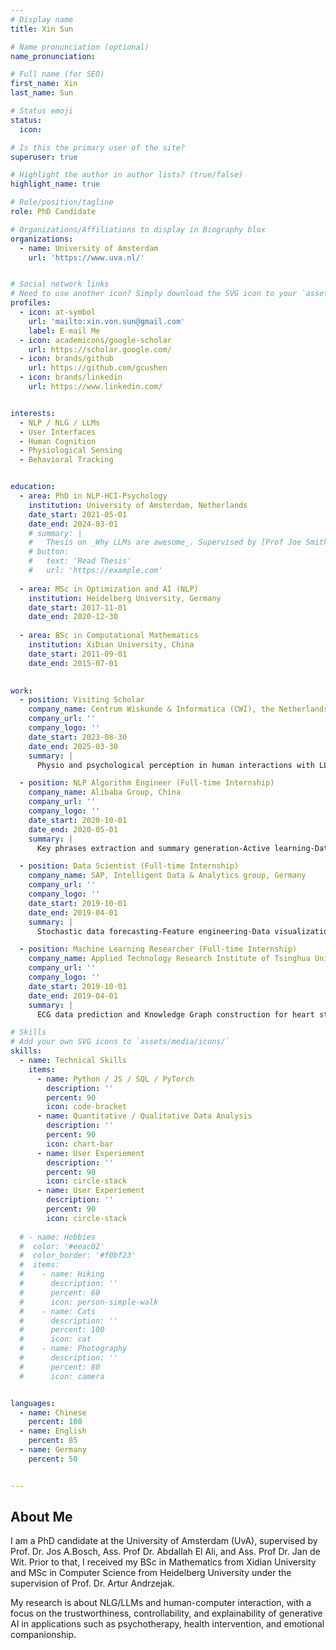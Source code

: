 ```yaml
---
# Display name
title: Xin Sun

# Name pronunciation (optional)
name_pronunciation: 

# Full name (for SEO)
first_name: Xin
last_name: Sun

# Status emoji
status:
  icon: 

# Is this the primary user of the site?
superuser: true

# Highlight the author in author lists? (true/false)
highlight_name: true

# Role/position/tagline
role: PhD Candidate

# Organizations/Affiliations to display in Biography blox
organizations:
  - name: University of Amsterdam
    url: 'https://www.uva.nl/'


# Social network links
# Need to use another icon? Simply download the SVG icon to your `assets/media/icons/` folder.
profiles:
  - icon: at-symbol
    url: 'mailto:xin.von.sun@gmail.com'
    label: E-mail Me
  - icon: academicons/google-scholar
    url: https://scholar.google.com/
  - icon: brands/github
    url: https://github.com/gcushen
  - icon: brands/linkedin
    url: https://www.linkedin.com/


interests:
  - NLP / NLG / LLMs
  - User Interfaces
  - Human Cognition 
  - Physiological Sensing
  - Behavioral Tracking


education:
  - area: PhD in NLP-HCI-Psychology
    institution: University of Amsterdam, Netherlands
    date_start: 2021-05-01
    date_end: 2024-03-01
    # summary: |
    #   Thesis on _Why LLMs are awesome_. Supervised by [Prof Joe Smith](https://example.com). 
    # button:
    #   text: 'Read Thesis'
    #   url: 'https://example.com'
  
  - area: MSc in Optimization and AI (NLP)
    institution: Heidelberg University, Germany
    date_start: 2017-11-01
    date_end: 2020-12-30
    
  - area: BSc in Computational Mathematics 
    institution: XiDian University, China
    date_start: 2011-09-01
    date_end: 2015-07-01

  
work:
  - position: Visiting Scholar
    company_name: Centrum Wiskunde & Informatica (CWI), the Netherlands
    company_url: ''
    company_logo: ''
    date_start: 2023-08-30
    date_end: 2025-03-30
    summary: |
      Physio and psychological perception in human interactions with LLMs and generative AI-driven multimodal interfaces

  - position: NLP Algorithm Engineer (Full-time Internship)
    company_name: Alibaba Group, China
    company_url: ''
    company_logo: ''
    date_start: 2020-10-01
    date_end: 2020-05-01
    summary: |
      Key phrases extraction and summary generation-Active learning-Data augmentation

  - position: Data Scientist (Full-time Internship)
    company_name: SAP, Intelligent Data & Analytics group, Germany
    company_url: ''
    company_logo: ''
    date_start: 2019-10-01
    date_end: 2019-04-01
    summary: |
      Stochastic data forecasting-Feature engineering-Data visualization

  - position: Machine Learning Researcher (Full-time Internship)
    company_name: Applied Technology Research Institute of Tsinghua University, China
    company_url: ''
    company_logo: ''
    date_start: 2019-10-01
    date_end: 2019-04-01
    summary: |
      ECG data prediction and Knowledge Graph construction for heart states

# Skills
# Add your own SVG icons to `assets/media/icons/`
skills:
  - name: Technical Skills
    items:
      - name: Python / JS / SQL / PyTorch
        description: ''
        percent: 90
        icon: code-bracket
      - name: Quantitative / Qualitative Data Analysis
        description: ''
        percent: 90
        icon: chart-bar
      - name: User Experiement
        description: ''
        percent: 90
        icon: circle-stack
      - name: User Experiement
        description: ''
        percent: 90
        icon: circle-stack
  
  # - name: Hobbies
  #  color: '#eeac02'
  #  color_border: '#f0bf23'
  #  items:
  #    - name: Hiking
  #      description: ''
  #      percent: 60
  #      icon: person-simple-walk
  #    - name: Cats
  #      description: ''
  #      percent: 100
  #      icon: cat
  #    - name: Photography
  #      description: ''
  #      percent: 80
  #      icon: camera


languages:
  - name: Chinese
    percent: 100
  - name: English
    percent: 85
  - name: Germany
    percent: 50


---
```


## About Me

I am a PhD candidate at the University of Amsterdam (UvA), supervised by Prof. Dr. Jos A.Bosch, Ass. Prof Dr. Abdallah El Ali, and Ass. Prof Dr. Jan de Wit. Prior to that, I received my BSc in Mathematics from Xidian University and MSc in Computer Science from Heidelberg University under the supervision of Prof. Dr. Artur Andrzejak.

My research is about NLG/LLMs and human-computer interaction, with a focus on the trustworthiness, controllability, and explainability of generative AI in applications such as psychotherapy, health intervention, and emotional companionship. 
